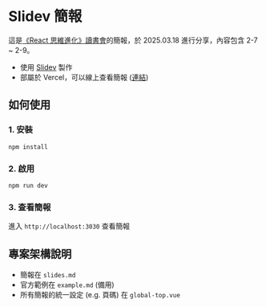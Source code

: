 # Slidev 簡報

這是[《React 思維進化》讀書會](https://github.com/Tech-Book-Community/Zet-React-Book)的簡報，於 2025.03.18 進行分享，內容包含 2-7 ~ 2-9。

- 使用 [Slidev](https://sli.dev/) 製作
- 部屬於 Vercel，可以線上查看簡報 ([連結](https://slidev-react-20250318.vercel.app))

## 如何使用
### 1. 安裝
```
npm install
```
### 2. 啟用
```
npm run dev
```
### 3. 查看簡報
進入 `http://localhost:3030` 查看簡報

## 專案架構說明
- 簡報在 `slides.md`
- 官方範例在 `example.md` (備用)
- 所有簡報的統一設定 (e.g. 頁碼) 在 `global-top.vue`